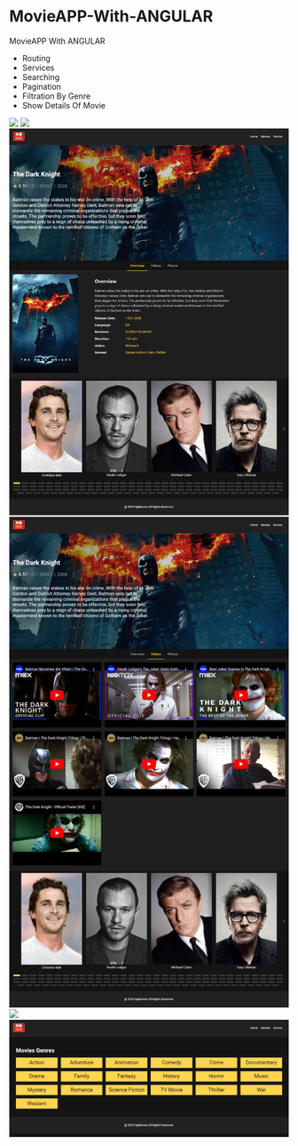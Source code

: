 # MovieAPP-With-ANGULAR
MovieAPP With ANGULAR

- Routing 
- Services 
- Searching 
- Pagination
- Filtration By Genre
- Show Details Of Movie

<img src="./1.png">
<img src="./2.png">
<img src="./3.png">
<img src="./4.png">
<img src="./5.png">
<img src="./6.png">